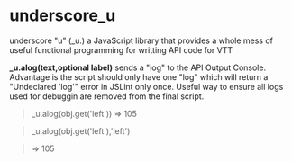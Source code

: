 # underscore_u
underscore "u" (_u.) a JavaScript library that provides a whole mess of useful functional programming for writting API code for VTT

**_u.alog(text,optional label)**
sends a "log" to the API Output Console. Advantage is the script should only have one "log" which will return a "Undeclared 'log'" error in JSLint only once. Useful way to ensure all logs used for debuggin are removed from the final script.
> _u.alog(obj.get('left'))
 => 105


> _u.alog(obj.get('left'),'left')

> => 105
